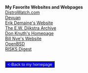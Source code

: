<b>My Favorite Websites and Webpages</b>
<br>
<a href="https://distrowatch.com/">DistroWatch.com</a>
<br>
<a href="https://www.devuan.org/">Devuan</a>
<br>
<a href="https://erikdemaine.org/">Erik Demaine's Website</a>
<br>
<a href="https://www.cs.utexas.edu/users/EWD/">The E.W. Dijkstra Archive</a>
<br>
<a href="https://www-cs-faculty.stanford.edu/~knuth/">Don Knuth's Homepage</a>
<br>
<a href="https://billnye.com/">Bill Nye's Website</a>
<br>
<a href="https://www.openbsd.org/">OpenBSD</a>
<br>
<a href="https://catless.ncl.ac.uk/Risks/">RISKS Digest</a>
<br><br>
<form action="https://sschoellerstem.github.io">
  <button type="submit" style="background-color:#0000ff;color:whitesmoke">&lt;-Back to my homepage</button>
</form>
